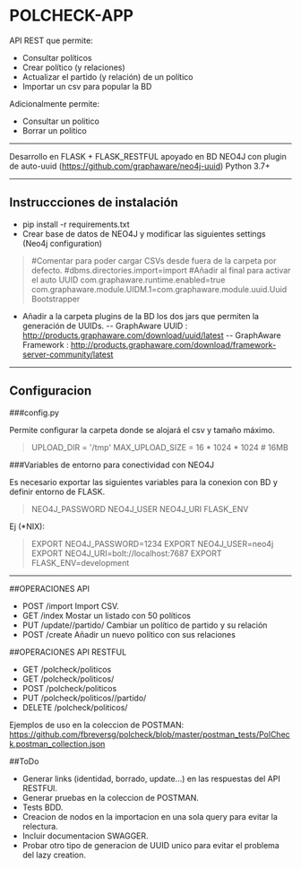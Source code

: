 # POLCHECK-APP
API REST que permite:

 - Consultar políticos
 - Crear político (y relaciones)
 - Actualizar el partido (y relación) de un político
 - Importar un csv para popular la BD

Adicionalmente permite:

 - Consultar un politico
 - Borrar un politico

---
Desarrollo en FLASK + FLASK_RESTFUL apoyado en BD NEO4J con plugin de auto-uuid (https://github.com/graphaware/neo4j-uuid)
Python 3.7+

---
## Instruccciones de instalación

 - pip install -r requirements.txt
 - Crear base de datos de NEO4J y modificar las siguientes settings
   (Neo4j configuration)
>  #Comentar para poder cargar CSVs desde fuera de la carpeta por defecto.
>  #dbms.directories.import=import
>  #Añadir al final para activar el auto UUID
> com.graphaware.runtime.enabled=true
> com.graphaware.module.UIDM.1=com.graphaware.module.uuid.UuidBootstrapper

 - Añadir a la carpeta plugins de la BD los dos jars que permiten la generación de UUIDs.
 -- GraphAware UUID : http://products.graphaware.com/download/uuid/latest
 -- GraphAware Framework : http://products.graphaware.com/download/framework-server-community/latest
---

## Configuracion

###config.py

Permite configurar la carpeta donde se alojará el csv y tamaño máximo.

> UPLOAD_DIR = '/tmp'
> MAX_UPLOAD_SIZE = 16 * 1024 * 1024  # 16MB

###Variables de entorno para conectividad con NEO4J

Es necesario exportar las siguientes variables para la conexion con BD y definir entorno de FLASK.

> NEO4J_PASSWORD
> NEO4J_USER
> NEO4J_URI
> FLASK_ENV

Ej (*NIX):

> EXPORT NEO4J_PASSWORD=1234
> EXPORT NEO4J_USER=neo4j
> EXPORT NEO4J_URI=bolt://localhost:7687
> EXPORT FLASK_ENV=development

---

##OPERACIONES API

- POST /import Import CSV.
- GET /index Mostar un listado con 50 políticos
- PUT /update/<uuid>/partido/<nombrePartido> Cambiar un político de partido y su relación
- POST /create Añadir un nuevo político con sus relaciones

##OPERACIONES API RESTFUL

- GET    /polcheck/politicos
- GET    /polcheck/politicos/<uuid>
- POST   /polcheck/politicos
- PUT    /polcheck/politicos/<uuid>/partido/<nombrePartido>
- DELETE /polcheck/politicos/<uuid>

Ejemplos de uso en la coleccion de POSTMAN: https://github.com/fbreversg/polcheck/blob/master/postman_tests/PolCheck.postman_collection.json

##ToDo

- Generar links (identidad, borrado, update...) en las respuestas del API RESTFUl.
- Generar pruebas en la coleccion de POSTMAN.
- Tests BDD.
- Creacion de nodos en la importacion en una sola query para evitar la relectura.
- Incluir documentacion SWAGGER.
- Probar otro tipo de generacion de UUID unico para evitar el problema del lazy creation.
